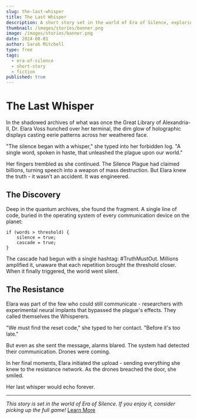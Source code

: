 ```yaml
---
slug: the-last-whisper
title: The Last Whisper
description: A short story set in the world of Era of Silence, exploring the origins of the silence plague.
thumbnail: /images/stories/banner.png
image: /images/stories/banner.png
date: 2024-08-01
author: Sarah Mitchell
type: free
tags:
  - era-of-silence
  - short-story
  - fiction
published: true
---
```


# The Last Whisper

In the shadowed archives of what was once the Great Library of Alexandria-II, Dr. Elara Voss hunched over her terminal, the dim glow of holographic displays casting eerie patterns across her weathered face.

"The silence began with a whisper," she typed into her forbidden log. "A single word, spoken in haste, that unleashed the plague upon our world."

Her fingers trembled as she continued. The Silence Plague had claimed billions, turning speech into a weapon of mass destruction. But Elara knew the truth - it wasn't an accident. It was engineered.

## The Discovery

Deep in the quantum archives, she found the fragment. A single line of code, buried in the operating system of every communication device on the planet:

```code
if (words > threshold) {
    silence = true;
    cascade = true;
}
```

The cascade had begun with a single hashtag: #TruthMustOut. Millions amplified it, unaware that each repetition brought the threshold closer. When it finally triggered, the world went silent.

## The Resistance

Elara was part of the few who could still communicate - researchers with experimental neural implants that bypassed the plague's effects. They called themselves the Whisperers.

"We must find the reset code," she typed to her contact. "Before it's too late."

But even as she sent the message, alarms blared. The system had detected their communication. Drones were coming.

In her final moments, Elara initiated the upload - sending everything she knew to the resistance network. As the drones breached the door, she smiled.

Her last whisper would echo forever.

---

*This story is set in the world of Era of Silence. If you enjoy it, consider picking up the full game!* [Learn More](/games/era-of-silence)
